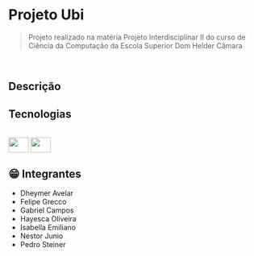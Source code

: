 # Projeto Ubi

> Projeto realizado na matéria Projeto Interdisciplinar II do curso de Ciência da Computação da Escola Superior Dom Helder Câmara
</br>

## Descrição

## Tecnologias 
<div style="display: inline-block"><br>
  <img align="center" height="30" width="40" src="https://cdn.jsdelivr.net/gh/devicons/devicon/icons/vuejs/vuejs-original.svg" />
  <img align="center" height="30" width="40" src="https://cdn.jsdelivr.net/gh/devicons/devicon/icons/nodejs/nodejs-original.svg" />
</div>

## 😁 Integrantes

-   Dheymer Avelar
-   Felipe Grecco
-   Gabriel Campos
-   Hayesca Oliveira
-   Isabella Emiliano
-   Nestor Junio
-   Pedro Steiner
